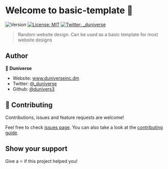 # Welcome to basic-template 👋
![Version](https://img.shields.io/badge/version-1.1-blue.svg?cacheSeconds=2592000)
[![License: MIT](https://img.shields.io/badge/License-MIT-yellow.svg)](#)
[![Twitter: \_duniverse](https://img.shields.io/twitter/follow/_duniverse.svg?style=social)](https://twitter.com/_duniverse)

> Random website design. Can be used as a basic template for most website designs

## Author

👤 **Duniverse**

* Website: www.duniverseinc.dm
* Twitter: [@_duniverse](https://twitter.com/_duniverse)
* Github: [@dunivers3](https://github.com/dunivers3)

## 🤝 Contributing

Contributions, issues and feature requests are welcome!

Feel free to check [issues page](https://github.com/dunivers3/basic-template/issues). You can also take a look at the [contributing guide](https://github.com/dunivers3/basic-template/pulls).

## Show your support

Give a ⭐️ if this project helped you!

